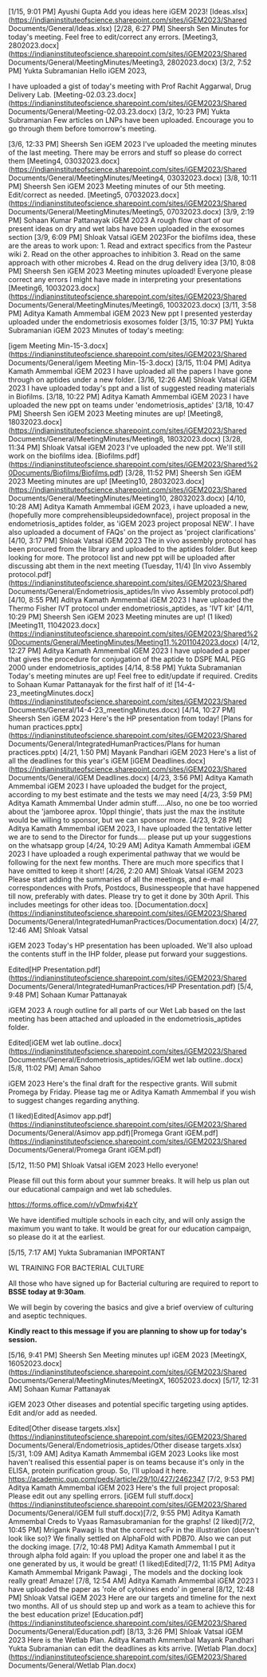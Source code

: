 [1/15, 9:01 PM] Ayushi Gupta
    Add you ideas here iGEM 2023!
[Ideas.xlsx] (https://indianinstituteofscience.sharepoint.com/sites/iGEM2023/Shared Documents/General/Ideas.xlsx)
[2/28, 6:27 PM] Sheersh Sen
    Minutes for today's meeting. Feel free to edit/correct any errors.
[Meeting3, 2802023.docx] (https://indianinstituteofscience.sharepoint.com/sites/iGEM2023/Shared Documents/General/MeetingMinutes/Meeting3, 2802023.docx)
[3/2, 7:52 PM] Yukta Subramanian
    Hello iGEM 2023,

I have uploaded a gist of today's meeting with Prof Rachit Aggarwal, Drug Delivery Lab.
[Meeting-02.03.23.docx] (https://indianinstituteofscience.sharepoint.com/sites/iGEM2023/Shared Documents/General/Meeting-02.03.23.docx)
[3/2, 10:23 PM] Yukta Subramanian
    Few articles on LNPs have been uploaded. Encourage you to go through them before tomorrow's meeting.

[3/6, 12:33 PM] Sheersh Sen
    iGEM 2023 I've uploaded the meeting minutes of the last meeting. There may be errors and stuff so please do correct them
[Meeting4, 03032023.docx] (https://indianinstituteofscience.sharepoint.com/sites/iGEM2023/Shared Documents/General/MeetingMinutes/Meeting4, 03032023.docx)
[3/8, 10:11 PM] Sheersh Sen
    iGEM 2023 Meeting minutes of our 5th meeting. Edit/correct as needed.
[Meeting5, 07032023.docx] (https://indianinstituteofscience.sharepoint.com/sites/iGEM2023/Shared Documents/General/MeetingMinutes/Meeting5, 07032023.docx)
[3/9, 2:19 PM] Sohaan Kumar Pattanayak
    iGEM 2023 A rough flow chart of our present ideas on dry and wet labs have been uploaded in the exosomes section
[3/9, 6:09 PM] Shloak Vatsal
    iGEM 2023For the biofilms idea, these are the areas to work upon: 1. Read and extract specifics from the Pasteur wiki
    2. Read on the other approaches to inhibition
    3. Read on the same approach with other microbes
    4. Read on the drug delivery idea
[3/10, 8:08 PM] Sheersh Sen
    iGEM 2023 Meeting minutes uploaded! Everyone please correct any errors I might have made in interpreting your presentations
[Meeting6, 10032023.docx] (https://indianinstituteofscience.sharepoint.com/sites/iGEM2023/Shared Documents/General/MeetingMinutes/Meeting6, 10032023.docx)
[3/11, 3:58 PM] Aditya Kamath Ammembal
    iGEM 2023 New ppt I presented yesterday uploaded under the endometriosis exosomes folder
[3/15, 10:37 PM] Yukta Subramanian
    iGEM 2023 Minutes of today's meeting:

[igem Meeting Min-15-3.docx] (https://indianinstituteofscience.sharepoint.com/sites/iGEM2023/Shared Documents/General/igem Meeting Min-15-3.docx)
[3/15, 11:04 PM] Aditya Kamath Ammembal
    iGEM 2023 I have uploaded all the papers I have gone through on aptides under a new folder. 
[3/16, 12:26 AM] Shloak Vatsal
    iGEM 2023 I have uploaded today's ppt and a list of suggested reading materials in Biofilms.
[3/18, 10:22 PM] Aditya Kamath Ammembal
    iGEM 2023 I have uploaded the new ppt on teams under 'endometriosis_aptides'
[3/18, 10:47 PM] Sheersh Sen
    iGEM 2023 Meeting minutes are up!
[Meeting8, 18032023.docx] (https://indianinstituteofscience.sharepoint.com/sites/iGEM2023/Shared Documents/General/MeetingMinutes/Meeting8, 18032023.docx)
[3/28, 11:34 PM] Shloak Vatsal
    iGEM 2023 I've uploaded the new ppt. We'll still work on the biofilms idea.
[Biofilms.pdf] (https://indianinstituteofscience.sharepoint.com/sites/iGEM2023/Shared%20Documents/Biofilms/Biofilms.pdf)
[3/28, 11:52 PM] Sheersh Sen
    iGEM 2023 Meeting minutes are up!
[Meeting10, 28032023.docx] (https://indianinstituteofscience.sharepoint.com/sites/iGEM2023/Shared Documents/General/MeetingMinutes/Meeting10, 28032023.docx)
[4/10, 10:28 AM] Aditya Kamath Ammembal
    iGEM 2023, i have uploaded a new, (hopefully more comprehensibleupsidedownface), project proposal in the endometriosis_aptides folder, as 'iGEM 2023 project proposal NEW'. I have also uploaded a document of FAQs' on the project as 'project clarifications'
[4/10, 3:17 PM] Shloak Vatsal
    iGEM 2023 The in vivo assembly protocol has been procured from the library and uploaded to the aptides folder. But keep looking for more. The protocol list and new ppt will be uploaded after discussing abt them in the next meeting (Tuesday, 11/4)
[In vivo Assembly protocol.pdf] (https://indianinstituteofscience.sharepoint.com/sites/iGEM2023/Shared Documents/General/Endometriosis_aptides/In vivo Assembly protocol.pdf)
[4/10, 8:55 PM] Aditya Kamath Ammembal
    iGEM 2023 I have uploaded the Thermo Fisher IVT protocol under endometriosis_aptides, as 'IVT kit'
[4/11, 10:29 PM] Sheersh Sen
    iGEM 2023 Meeting minutes are up! 
(1 liked)[Meeting11, 11042023.docx] (https://indianinstituteofscience.sharepoint.com/sites/iGEM2023/Shared%20Documents/General/MeetingMinutes/Meeting11,%2011042023.docx)
[4/12, 12:27 PM] Aditya Kamath Ammembal
    iGEM 2023 I have uploaded a paper that gives the procedure for conjugation of the aptide to DSPE MAL PEG 2000 under endometriosis_aptides
[4/14, 8:58 PM] Yukta Subramanian
    Today's meeting minutes are up! Feel free to edit/update if required.
Credits to Sohaan Kumar Pattanayak for the first half of it!
[14-4-23_meetingMinutes.docx] (https://indianinstituteofscience.sharepoint.com/sites/iGEM2023/Shared Documents/General/14-4-23_meetingMinutes.docx)
[4/14, 10:27 PM] Sheersh Sen
    iGEM 2023 Here's the HP presentation from today!
[Plans for human practices.pptx] (https://indianinstituteofscience.sharepoint.com/sites/iGEM2023/Shared Documents/General/IntegratedHumanPractices/Plans for human practices.pptx)
[4/21, 1:50 PM] Mayank Pandhari
    iGEM 2023 Here's a list of all the deadlines for this year's iGEM
[iGEM Deadlines.docx] (https://indianinstituteofscience.sharepoint.com/sites/iGEM2023/Shared Documents/General/iGEM Deadlines.docx)
[4/23, 3:56 PM] Aditya Kamath Ammembal
    iGEM 2023 I have uploaded the budget for the project, according to my best estimate and the tests we may need
​[4/23, 3:59 PM] Aditya Kamath Ammembal
    Under admin stuff.....Also, no one be too worried about the 'jamboree aprox. 10ppl thingie', thats just the max the institute would be willing to sponsor, but we can sponsor more.
[4/23, 9:28 PM] Aditya Kamath Ammembal
    iGEM 2023, I have uploaded the tentative letter we are to send to the Director for funds.... please put up your suggestions on the whatsapp group
[4/24, 10:29 AM] Aditya Kamath Ammembal
    iGEM 2023 I have uploaded a rough experimental pathway that we would be following for the next few months. There are much more specifics that I have omitted to keep it short!
[4/26, 2:20 AM] Shloak Vatsal
    iGEM 2023 Please start adding the summaries of all the meetings, and e-mail correspondences with Profs, Postdocs, Businesspeople that have happened till now, preferably with dates. Please try to get it done by 30th April. This includes meetings for other ideas too.
[Documentation.docx] (https://indianinstituteofscience.sharepoint.com/sites/iGEM2023/Shared Documents/General/IntegratedHumanPractices/Documentation.docx)
[4/27, 12:46 AM] Shloak Vatsal
    
iGEM 2023 Today's HP presentation has been uploaded. We'll also upload the contents stuff in the IHP folder, please put forward your suggestions.

Edited[HP Presentation.pdf] (https://indianinstituteofscience.sharepoint.com/sites/iGEM2023/Shared Documents/General/IntegratedHumanPractices/HP Presentation.pdf)
[5/4, 9:48 PM] Sohaan Kumar Pattanayak
    

iGEM 2023 A rough outline for all parts of our Wet Lab based on the last meeting has been attached and uploaded in the endometriosis_aptides folder.


Edited[iGEM wet lab outline..docx] (https://indianinstituteofscience.sharepoint.com/sites/iGEM2023/Shared Documents/General/Endometriosis_aptides/iGEM wet lab outline..docx)
[5/8, 11:02 PM] Aman Sahoo
    
iGEM 2023 Here's the final draft for the respective grants. Will submit Promega by Friday. Please tag me or Aditya Kamath Ammembal if you wish to suggest changes regarding anything. 

(1 liked)Edited[Asimov app.pdf] (https://indianinstituteofscience.sharepoint.com/sites/iGEM2023/Shared Documents/General/Asimov app.pdf)[Promega Grant iGEM.pdf] (https://indianinstituteofscience.sharepoint.com/sites/iGEM2023/Shared Documents/General/Promega Grant iGEM.pdf)

[5/12, 11:50 PM] Shloak Vatsal
iGEM 2023
Hello everyone! 

Please fill out this form about your summer breaks. It will help us plan out our educational campaign and wet lab schedules.

https://forms.office.com/r/vDmwfxj4zY

We have identified multiple schools in each city, and will only assign the maximum you want to take. It would be great for our education campaign, so please do it at the earliest.

[5/15, 7:17 AM] Yukta Subramanian
IMPORTANT

WL TRAINING FOR BACTERIAL CULTURE

All those who have signed up for Bacterial culturing are required to report to **BSSE today at 9:30am**.

We will begin by covering the basics and give a brief overview of culturing and aseptic techniques.

**Kindly react to this message if you are planning to show up for today's session.**

[5/16, 9:41 PM] Sheersh Sen
    Meeting minutes up! iGEM 2023
[MeetingX, 16052023.docx] (https://indianinstituteofscience.sharepoint.com/sites/iGEM2023/Shared Documents/General/MeetingMinutes/MeetingX, 16052023.docx)
[5/17, 12:31 AM] Sohaan Kumar Pattanayak
    
iGEM 2023 Other diseases and potential specific targeting using aptides. Edit and/or add as needed.

Edited[Other disease targets.xlsx] (https://indianinstituteofscience.sharepoint.com/sites/iGEM2023/Shared Documents/General/Endometriosis_aptides/Other disease targets.xlsx)
[5/31, 1:09 AM] Aditya Kamath Ammembal
    iGEM 2023 Looks like most haven't realised this essential paper is on teams because it's only in the ELISA, protein purification group. So, I'll upload it here. https://academic.oup.com/peds/article/29/10/427/2462347
[7/2, 9:53 PM] Aditya Kamath Ammembal
    iGEM 2023 Here's the full project proposal: Please edit out any spelling errors. 
[iGEM full stuff.docx] (https://indianinstituteofscience.sharepoint.com/sites/iGEM2023/Shared Documents/General/iGEM full stuff.docx)​[7/2, 9:55 PM] Aditya Kamath Ammembal
    Creds to Vyaas Ramasubramanian for the graphs!
(2 liked)​[7/2, 10:45 PM] Mrigank Pawagi
Is that the correct scFv in the illustration (doesn't look like so)? We finally settled on AlphaFold with PDB70. Also we can put the docking image.
​[7/2, 10:48 PM] Aditya Kamath Ammembal
    I put it through alpha fold again: If you upload the proper one and label it as the one generated by us, it would be great!
(1 liked)Edited​[7/2, 11:15 PM] Aditya Kamath Ammembal
    Mrigank Pawagi , The models and the docking look really great! Amaze!
[7/8, 12:54 AM] Aditya Kamath Ammembal
    iGEM 2023 I have uploaded the paper as 'role of cytokines endo' in general 
[8/12, 12:48 PM] Shloak Vatsal
    iGEM 2023 Here are our targets and timeline for the next two months. All of us should step up and work as a team to achieve this for the best education prize!
[Education.pdf] (https://indianinstituteofscience.sharepoint.com/sites/iGEM2023/Shared Documents/General/Education.pdf)
[8/13, 3:26 PM] Shloak Vatsal
    iGEM 2023 Here is the Wetlab Plan. Aditya Kamath Ammembal Mayank Pandhari Yukta Subramanian can edit the deadlines as kits arrive.
[Wetlab Plan.docx] (https://indianinstituteofscience.sharepoint.com/sites/iGEM2023/Shared Documents/General/Wetlab Plan.docx)